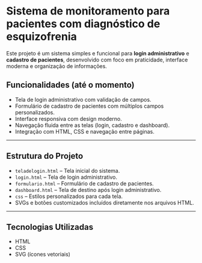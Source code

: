 # Sistema de monitoramento para pacientes com diagnóstico de esquizofrenia 

Este projeto é um sistema simples e funcional para **login administrativo** e **cadastro de pacientes**, desenvolvido com foco em praticidade, interface moderna e organização de informações.

##  Funcionalidades (até o momento)

- Tela de login administrativo com validação de campos.
- Formulário de cadastro de pacientes com múltiplos campos personalizados.
- Interface responsiva com design moderno.
- Navegação fluida entre as telas (login, cadastro e dashboard).
- Integração com HTML, CSS e navegação entre páginas.

---

## Estrutura do Projeto

- `teladelogin.html` – Tela inicial do sistema.
- `login.html` – Tela de login administrativo.
- `formulario.html` – Formulário de cadastro de pacientes.
- `dashboard.html` – Tela de destino após login administrativo.
- `css` – Estilos personalizados para cada tela.
- SVGs e botões customizados incluídos diretamente nos arquivos HTML.

---

##  Tecnologias Utilizadas

- HTML
- CSS
- SVG (ícones vetoriais)  
